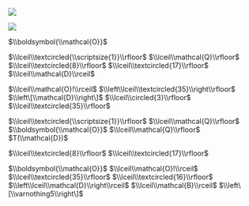 ![](https://www.nta.go.jp/tmp/ba66858b-b133-4dcc-acd2-a0f50d0736ad/images/a035be4056481e0d231620454c4fb7b1817c415e55aa47756bb0eff2768b7023.jpg)

![](https://www.nta.go.jp/tmp/ba66858b-b133-4dcc-acd2-a0f50d0736ad/images/839b1e85615ee6efca1cd3b471804d1ac3cb2e9549e8b712b0cba729e9225782.jpg)

$\\boldsymbol{\\mathcal{O}}$

$\\lceil\\textcircled{\\scriptsize{1}}\\rfloor$ $\\lceil\\mathcal{Q}\\rfloor$ $\\lceil\\textcircled{8}\\rfloor$ $\\lceil\\textcircled{17}\\rfloor$ $\\lceil\\mathcal{D}\\rceil$

$\\lceil\\mathcal{O}!\\rceil$ $\\left\\lceil\\textcircled{35}\\right\\rfloor$ $\\left\[\\mathcal{D}\\right\]$ $\\lceil\\circled{3}\\rfloor$ $\\lceil\\textcircled{35}\\rfloor$

$\\lceil\\textcircled{\\scriptsize{1}}\\rfloor$ $\\lceil\\mathcal{Q}\\rfloor$ $\\boldsymbol{\\mathcal{O}}$ $\\lceil\\mathcal{Q}\\rfloor$ $T(\\mathcal{D})$

$\\lceil\\textcircled{8}\\rfloor$ $\\lceil\\textcircled{17}\\rfloor$

$\\boldsymbol{\\mathcal{O}}$ $\\lceil\\mathcal{O}!\\rceil$ $\\lceil\\textcircled{35}\\rfloor$ $\\lceil\\textcircled{16}\\rfloor$ $\\left\\lceil\\mathcal{D}\\right\\rceil$ $\\lceil\\mathcal{B}\\rceil$ $\\left\[\\varnothing5\\right\]$